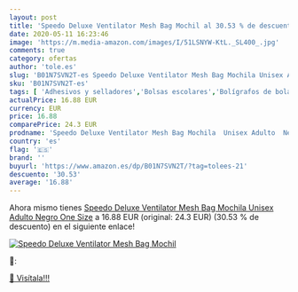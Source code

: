 ```yaml
---
layout: post
title: 'Speedo Deluxe Ventilator Mesh Bag Mochil al 30.53 % de descuento'
date: 2020-05-11 16:23:46
image: 'https://m.media-amazon.com/images/I/51LSNYW-KtL._SL400_.jpg'
comments: true
category: ofertas
author: 'tole.es'
slug: 'B01N7SVN2T-es Speedo Deluxe Ventilator Mesh Bag Mochila Unisex Adulto...'
sku: 'B01N7SVN2T-es'
tags: [ 'Adhesivos y selladores','Bolsas escolares','Bolígrafos de bola','Bolígrafos y recambios','Bolígrafos, lápices y útiles de escritura','Bricolaje y herramientas','Compuestos de modelado para escultura','Costura y manualidades','Equipaje','Escultura','Ferretería','Hogar y cocina','Mochilas, estuches y sets escolares','Oficina y papelería','Pegamentos instantáneos', ]
actualPrice: 16.88 EUR
currency: EUR
price: 16.88
comparePrice: 24.3 EUR
prodname: 'Speedo Deluxe Ventilator Mesh Bag Mochila  Unisex Adulto  Negro  One Size'
country: 'es'
flag: '🇪🇸'
brand: ''
buyurl: 'https://www.amazon.es/dp/B01N7SVN2T/?tag=tolees-21'
descuento: '30.53'
average: '16.88'
---
```


Ahora mismo tienes [Speedo Deluxe Ventilator Mesh Bag Mochila  Unisex Adulto  Negro  One Size](https://www.amazon.es/dp/B01N7SVN2T/?tag=tolees-21) a 16.88 EUR (original: 24.3 EUR) (30.53 %  de descuento) en el siguiente enlace!

[![Speedo Deluxe Ventilator Mesh Bag Mochil](https://m.media-amazon.com/images/I/51LSNYW-KtL._SL400_.jpg)](https://www.amazon.es/dp/B01N7SVN2T/?tag=tolees-21)

🔎:


[🛒 Visítala!!!](https://www.amazon.es/dp/B01N7SVN2T/?tag=tolees-21)
